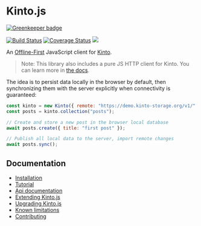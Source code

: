 # Kinto.js

[![Greenkeeper badge](https://badges.greenkeeper.io/Kinto/kinto.js.svg)](https://greenkeeper.io/)

[![Build Status](https://travis-ci.org/Kinto/kinto.js.svg?branch=master)](https://travis-ci.org/Kinto/kinto.js) [![Coverage Status](https://coveralls.io/repos/Kinto/kinto.js/badge.svg?branch=master&service=github)](https://coveralls.io/github/Kinto/kinto.js?branch=master) [![](https://readthedocs.org/projects/kintojs/badge/?version=latest)](http://kintojs.readthedocs.io/)

An [Offline-First](http://offlinefirst.org/) JavaScript client for [Kinto](https://kinto.readthedocs.io/).

> Note: This library also includes a pure JS HTTP client for Kinto. You can learn more in [the docs](https://kintojs.readthedocs.io/en/latest/http/).

The idea is to persist data locally in the browser by default, then synchronizing them with the server explicitly when connectivity is guaranteed:

```js
const kinto = new Kinto({ remote: "https://demo.kinto-storage.org/v1/" });
const posts = kinto.collection("posts");

// Create and store a new post in the browser local database
await posts.create({ title: "first post" });

// Publish all local data to the server, import remote changes
await posts.sync();
```

## Documentation

- [Installation](https://kintojs.readthedocs.io/en/latest/installation/)
- [Tutorial](https://kintojs.readthedocs.io/en/latest/tutorial/)
- [Api documentation](https://kintojs.readthedocs.io/en/latest/api/)
- [Extending Kinto.js](https://kintojs.readthedocs.io/en/latest/extending/)
- [Upgrading Kinto.js](https://kintojs.readthedocs.io/en/latest/upgrading/)
- [Known limitations](https://kintojs.readthedocs.io/en/latest/limitations/)
- [Contributing](https://kintojs.readthedocs.io/en/latest/contributing/)
